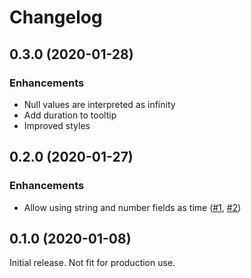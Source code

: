 # Changelog

## 0.3.0 (2020-01-28)

### Enhancements

- Null values are interpreted as infinity
- Add duration to tooltip
- Improved styles

## 0.2.0 (2020-01-27)

### Enhancements

- Allow using string and number fields as time ([#1](https://github.com/marcusolsson/grafana-gantt-panel/issues/1), [#2](https://github.com/marcusolsson/grafana-gantt-panel/issues/2))

## 0.1.0 (2020-01-08)

Initial release. Not fit for production use.
